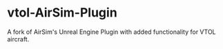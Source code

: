 # vtol-AirSim-Plugin
A fork of AirSim's Unreal Engine Plugin with added functionality for VTOL aircraft.
